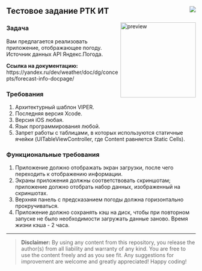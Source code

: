 <h2>Тестовое задание РТК ИТ<img src="https://tinyurl.com/9uh9snsc" align="right" /></h2>

<img src="https://media.giphy.com/media/K3hpGCoCeMlBLd9KCe/giphy.gif" alt="preview" width="200" align="right"/>

<h3>Задача</h3>
<p>Вам предлагается реализовать приложение, отображающее погоду.<br>Источник данных API Яндекс.Погода.<p/>
<p><strong>Ссылка на документацию:</strong><br>https://yandex.ru/dev/weather/doc/dg/concepts/forecast-info-docpage/</p>

<h3>Требования</h3>
<p>
<ol>
<li>Архитектурный шаблон VIPER.</li>
<li>Последняя версия Xcode.</li>
<li>Версия iOS любая.</li>
<li>Язык программирования любой.</li>
<li>Запрет работы с таблицами, в которых используются статичные ячейки (UITableViewController, где Content равняется Static Cells).</li>
</ol>
</p>
  
<h3>Функциональные требования</h3>
<p>
<ol>
<li>Приложение должно отображать экран загрузки, после чего переходить к отображению информации.</li>
<li>Экраны приложения должны соответствовать скриншотам; приложение должно отобрать набор данных, изображенный на скриншотах.</li>
<li>Верхняя панель с предсказанием погоды должна горизонтально прокручиваться.</li>
<li>Приложение должно сохранять кэш на диск, чтобы при повторном запуске не было необходимости загружать данные заново. Время жизни кэша - 2 часа.</li>
</ol>
</p>

<!--
<img src="https://i.ibb.co/99c1SW7/RTK-IT-Yandex-Forecast-Example.png" width="auto"/>
-->

<hr>

<blockquote>
<b>Disclaimer:</b> By using any content from this repository, you release the author(s) from all liability and warranty of any kind. You are free to use the content freely and as you see fit. Any suggestions for improvement are welcome and greatly appreciated! Happy coding!
</blockquote>
